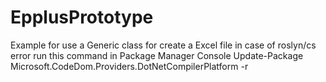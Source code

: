 # EpplusPrototype
Example for use a Generic class for create a Excel file
in case of roslyn/cs error 
run this command in Package Manager Console
Update-Package Microsoft.CodeDom.Providers.DotNetCompilerPlatform -r


